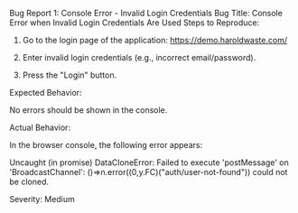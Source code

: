 Bug Report 1: Console Error - Invalid Login Credentials
Bug Title: Console Error when Invalid Login Credentials Are Used
Steps to Reproduce:

1. Go to the login page of the application: https://demo.haroldwaste.com/

2. Enter invalid login credentials (e.g., incorrect email/password).

3. Press the "Login" button.

Expected Behavior:

No errors should be shown in the console.

Actual Behavior:

In the browser console, the following error appears:

Uncaught (in promise) DataCloneError: Failed to execute 'postMessage' on 'BroadcastChannel': ()=>n.error((0,y.FC)("auth/user-not-found")) could not be cloned.

Severity: Medium
